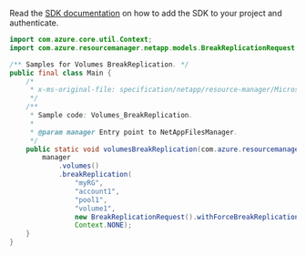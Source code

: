 Read the [SDK documentation](https://github.com/Azure/azure-sdk-for-java/blob/azure-resourcemanager-netapp_1.0.0-beta.7/sdk/netapp/azure-resourcemanager-netapp/README.md) on how to add the SDK to your project and authenticate.

```java
import com.azure.core.util.Context;
import com.azure.resourcemanager.netapp.models.BreakReplicationRequest;

/** Samples for Volumes BreakReplication. */
public final class Main {
    /*
     * x-ms-original-file: specification/netapp/resource-manager/Microsoft.NetApp/stable/2021-08-01/examples/Volumes_BreakReplication.json
     */
    /**
     * Sample code: Volumes_BreakReplication.
     *
     * @param manager Entry point to NetAppFilesManager.
     */
    public static void volumesBreakReplication(com.azure.resourcemanager.netapp.NetAppFilesManager manager) {
        manager
            .volumes()
            .breakReplication(
                "myRG",
                "account1",
                "pool1",
                "volume1",
                new BreakReplicationRequest().withForceBreakReplication(false),
                Context.NONE);
    }
}
```
